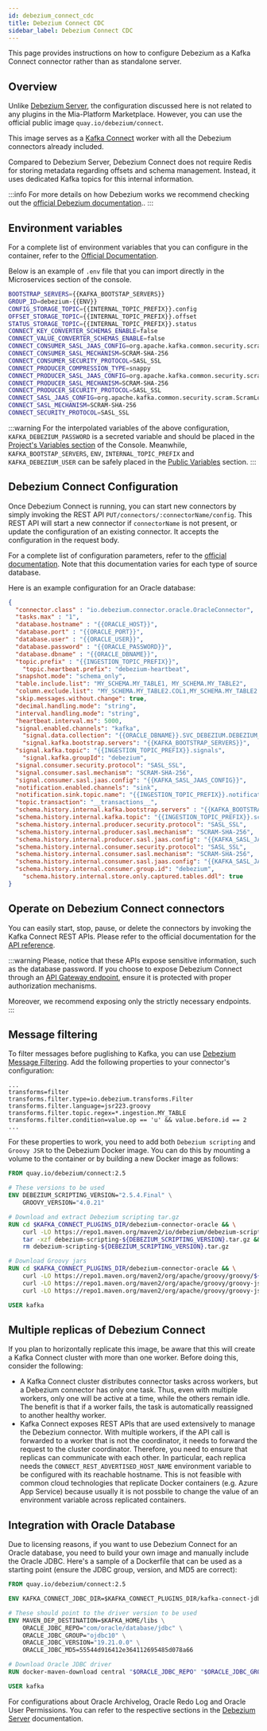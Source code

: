 ```yaml
---
id: debezium_connect_cdc
title: Debezium Connect CDC
sidebar_label: Debezium Connect CDC
---
```


This page provides instructions on how to configure Debezium as a Kafka Connect connector rather than as standalone server.

## Overview

Unlike [Debezium Server](/fast_data/connectors/debezium_cdc.md), the configuration discussed here is not related to any plugins in the Mia-Platform Marketplace. However, you can use the official public image `quay.io/debezium/connect`.

This image serves as a [Kafka Connect](https://kafka.apache.org/documentation/#connect) worker with all the Debezium connectors already included.

Compared to Debezium Server, Debezium Connect does not require Redis for storing metadata regarding offsets and schema management. Instead, it uses dedicated Kafka topics for this internal information.

:::info
For more details on how Debezium works we recommend checking out the [official Debezium documentation](https://debezium.io/documentation/reference/2.7/)..
:::

## Environment variables
For a complete list of environment variables that you can configure in the container, refer to the [Official Documentation](https://github.com/debezium/container-images/tree/main/connect/2.7#environment-variables).

Below is an example of `.env` file that you can import directly in the Microservices section of the console.

```sh
BOOTSTRAP_SERVERS={{KAFKA_BOOTSTAP_SERVERS}}
GROUP_ID=debezium-{{ENV}}
CONFIG_STORAGE_TOPIC={{INTERNAL_TOPIC_PREFIX}}.config
OFFSET_STORAGE_TOPIC={{INTERNAL_TOPIC_PREFIX}}.offset
STATUS_STORAGE_TOPIC={{INTERNAL_TOPIC_PREFIX}}.status
CONNECT_KEY_CONVERTER_SCHEMAS_ENABLE=false
CONNECT_VALUE_CONVERTER_SCHEMAS_ENABLE=false
CONNECT_CONSUMER_SASL_JAAS_CONFIG=org.apache.kafka.common.security.scram.ScramLoginModule required username='{{KAFKA_DEBEZIUM_USER}}' password='{{KAFKA_DEBEZIUM_PASSWORD}}';
CONNECT_CONSUMER_SASL_MECHANISM=SCRAM-SHA-256
CONNECT_CONSUMER_SECURITY_PROTOCOL=SASL_SSL
CONNECT_PRODUCER_COMPRESSION_TYPE=snappy
CONNECT_PRODUCER_SASL_JAAS_CONFIG=org.apache.kafka.common.security.scram.ScramLoginModule required username='{{KAFKA_DEBEZIUM_USER}}' password='{{KAFKA_DEBEZIUM_PASSWORD}}';
CONNECT_PRODUCER_SASL_MECHANISM=SCRAM-SHA-256
CONNECT_PRODUCER_SECURITY_PROTOCOL=SASL_SSL
CONNECT_SASL_JAAS_CONFIG=org.apache.kafka.common.security.scram.ScramLoginModule required username='{{KAFKA_DEBEZIUM_USER}}' password='{{KAFKA_DEBEZIUM_PASSWORD}}';
CONNECT_SASL_MECHANISM=SCRAM-SHA-256
CONNECT_SECURITY_PROTOCOL=SASL_SSL
```

:::warning
For the interpolated variables of the above configuration, `KAFKA_DEBEZIUM_PASSWORD` is a secreted variable and should be placed in the [Project's Variables section](/console/project-configuration/manage-environment-variables/index.md) of the Console. Meanwhile,  `KAFKA_BOOTSTAP_SERVERS`, `ENV`, `INTERNAL_TOPIC_PREFIX` and `KAFKA_DEBEZIUM_USER` can be safely placed in the [Public Variables](/development_suite/api-console/api-design/public_variables.md) section.
:::

## Debezium Connect Configuration

Once Debezium Connect is running, you can start new connectors by simply invoking the REST API `PUT/connectors/:connectorName/config`. This REST API will start a new connector if `connectorName` is not present, or update the configuration of an existing connector. It accepts the configuration in the request body.

For a complete list of configuration parameters, refer to the [official documentation](https://debezium.io/documentation/reference/connectors/oracle.html#required-debezium-oracle-connector-configuration-properties). Note that this documentation varies for each type of source database.

Here is an example configuration for an Oracle database:
```json
{
  "connector.class" : "io.debezium.connector.oracle.OracleConnector",  
  "tasks.max" : "1",  
  "database.hostname" : "{{ORACLE_HOST}}",  
  "database.port" : "{{ORACLE_PORT}}",  
  "database.user" : "{{ORACLE_USER}}",  
  "database.password" : "{{ORACLE_PASSWORD}}",   
  "database.dbname" : "{{ORACLE_DBNAME}}",
  "topic.prefix" : "{{INGESTION_TOPIC_PREFIX}}",
	"topic.heartbeat.prefix": "debezium-heartbeat",
  "snapshot.mode": "schema_only",
  "table.include.list": "MY_SCHEMA.MY_TABLE1, MY_SCHEMA.MY_TABLE2",
  "column.exclude.list": "MY_SCHEMA.MY_TABLE2.COL1,MY_SCHEMA.MY_TABLE2.COL2",
  "skip.messages.without.change": true,
  "decimal.handling.mode": "string",
  "interval.handling.mode": "string",
  "heartbeat.interval.ms": 5000,
  "signal.enabled.channels": "kafka",
	"signal.data.collection": "{{ORACLE_DBNAME}}.SVC_DEBEZIUM.DEBEZIUM_SIGNAL",
	"signal.kafka.bootstrap.servers": "{{KAFKA_BOOTSTRAP_SERVERS}}",
  "signal.kafka.topic": "{{INGESTION_TOPIC_PREFIX}}.signals",
	"signal.kafka.groupId": "debezium",
  "signal.consumer.security.protocol": "SASL_SSL",
  "signal.consumer.sasl.mechanism": "SCRAM-SHA-256",
  "signal.consumer.sasl.jaas.config": "{{KAFKA_SASL_JAAS_CONFIG}}",
  "notification.enabled.channels": "sink",
  "notification.sink.topic.name": "{{INGESTION_TOPIC_PREFIX}}.notifications",
  "topic.transaction": "__transactions__",
  "schema.history.internal.kafka.bootstrap.servers" : "{{KAFKA_BOOTSTRAP_SERVERS}}", 
  "schema.history.internal.kafka.topic": "{{INGESTION_TOPIC_PREFIX}}.schema_history",
  "schema.history.internal.producer.security.protocol": "SASL_SSL",
  "schema.history.internal.producer.sasl.mechanism": "SCRAM-SHA-256",
  "schema.history.internal.producer.sasl.jaas.config": "{{KAFKA_SASL_JAAS_CONFIG}}",
  "schema.history.internal.consumer.security.protocol": "SASL_SSL",
  "schema.history.internal.consumer.sasl.mechanism": "SCRAM-SHA-256",
  "schema.history.internal.consumer.sasl.jaas.config": "{{KAFKA_SASL_JAAS_CONFIG}}",
  "schema.history.internal.consumer.group.id": "debezium",
	"schema.history.internal.store.only.captured.tables.ddl": true
}
```

## Operate on Debezium Connect connectors
You can easily start, stop, pause, or delete the connectors by invoking the Kafka Connect REST APIs.
Please refer to the official documentation for the [API reference](https://kafka.apache.org/documentation/#connect_rest).  

:::warning
Please, notice that these APIs expose sensitive information, such as the database password. If you choose to expose Debezium Connect through an [API Gateway endpoint](/development_suite/api-console/api-design/endpoints.md), ensure it is protected with proper authorization mechanisms.

Moreover, we recommend exposing only the strictly necessary endpoints.
:::


## Message filtering
To filter messages before puglishing to Kafka, you can use [Debezium Message Filtering](https://debezium.io/documentation/reference/2.7/transformations/filtering.html). Add the following properties to your connector's configuration:
```
...
transforms=filter
transforms.filter.type=io.debezium.transforms.Filter
transforms.filter.language=jsr223.groovy
transforms.filter.topic.regex=*.ingestion.MY_TABLE
transforms.filter.condition=value.op == 'u' && value.before.id == 2
...
```
For these properties to work, you need to add both `Debezium scripting` and `Groovy JSR` to the Debezium Docker image. You can do this by mounting a volume to the container or by building a new Docker image as follows:
```Dockerfile
FROM quay.io/debezium/connect:2.5

# These versions to be used
ENV DEBEZIUM_SCRIPTING_VERSION="2.5.4.Final" \
    GROOVY_VERSION="4.0.21"

# Download and extract Debezium scripting tar.gz
RUN cd $KAFKA_CONNECT_PLUGINS_DIR/debezium-connector-oracle && \
    curl -LO https://repo1.maven.org/maven2/io/debezium/debezium-scripting/${DEBEZIUM_SCRIPTING_VERSION}/debezium-scripting-${DEBEZIUM_SCRIPTING_VERSION}.tar.gz && \
    tar -xzf debezium-scripting-${DEBEZIUM_SCRIPTING_VERSION}.tar.gz && \
    rm debezium-scripting-${DEBEZIUM_SCRIPTING_VERSION}.tar.gz

# Download Groovy jars
RUN cd $KAFKA_CONNECT_PLUGINS_DIR/debezium-connector-oracle && \
    curl -LO https://repo1.maven.org/maven2/org/apache/groovy/groovy/${GROOVY_VERSION}/groovy-${GROOVY_VERSION}.jar && \
    curl -LO https://repo1.maven.org/maven2/org/apache/groovy/groovy-json/${GROOVY_VERSION}/groovy-json-${GROOVY_VERSION}.jar && \
    curl -LO https://repo1.maven.org/maven2/org/apache/groovy/groovy-jsr223/${GROOVY_VERSION}/groovy-jsr223-${GROOVY_VERSION}.jar

USER kafka
```

## Multiple replicas of Debezium Connect

If you plan to horizontally replicate this image, be aware that this will create a Kafka Connect cluster with more than one worker. Before doing this, consider the following:

- A Kafka Connect cluster distributes connector tasks across workers, but a Debezium connector has only one task. Thus, even with multiple workers, only one will be active at a time, while the others remain idle. The benefit is that if a worker fails, the task is automatically reassigned to another healthy worker.
- Kafka Connect exposes REST APIs that are used extensively to manage the Debezium connector. With multiple workers, if the API call is forwarded to a worker that is not the coordinator, it needs to forward the request to the cluster coordinator. Therefore, you need to ensure that replicas can communicate with each other. In particular, each replica needs the `CONNECT_REST_ADVERTISED_HOST_NAME` environment variable to be configured with its reachable hostname. This is not feasible with common cloud technologies that replicate Docker containers (e.g. Azure App Service) because usually it is not possbile to change the value of an environment variable across replicated containers.


## Integration with Oracle Database
Due to licensing reasons, if you want to use Debezium Connect for an Oracle database, you need to build your own image and manually include the Oracle JDBC. Here's a sample of a Dockerfile that can be used as a starting point (ensure the JDBC group, version, and MD5 are correct):
```Dockerfile
FROM quay.io/debezium/connect:2.5

ENV KAFKA_CONNECT_JDBC_DIR=$KAFKA_CONNECT_PLUGINS_DIR/kafka-connect-jdbc

# These should point to the driver version to be used
ENV MAVEN_DEP_DESTINATION=$KAFKA_HOME/libs \
    ORACLE_JDBC_REPO="com/oracle/database/jdbc" \
    ORACLE_JDBC_GROUP="ojdbc10" \
    ORACLE_JDBC_VERSION="19.21.0.0" \
    ORACLE_JDBC_MD5=55544d916412e364112695485d078a66

# Download Oracle JDBC driver
RUN docker-maven-download central "$ORACLE_JDBC_REPO" "$ORACLE_JDBC_GROUP" "$ORACLE_JDBC_VERSION" "$ORACLE_JDBC_MD5"

USER kafka
```

For configurations about Oracle Archivelog, Oracle Redo Log and Oracle User Permissions. You can refer to the respective sections in the [Debezium Server](/fast_data/connectors/debezium_cdc.md#oracle-db) documentation.
